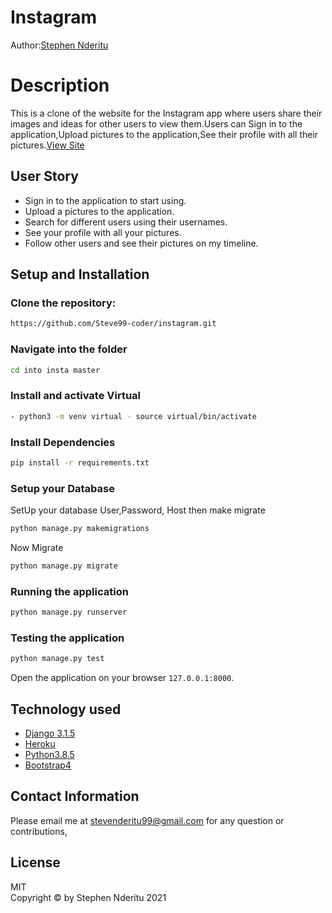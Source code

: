 # Instagram

Author:[Stephen Nderitu](https://github.com/Steve99-coder)  
  
# Description  

This is a clone of the website for the Instagram app where users share their  images and ideas for other users to view them.Users can Sign in to the application,Upload pictures to the application,See their profile with all their pictures.[View Site](https://evening-wildwood-32640.herokuapp.com/)


## User Story  
  
* Sign in to the application to start using.  
* Upload a pictures to the application. 
* Search for different users using their usernames.  
* See your profile with all your pictures.  
* Follow other users and see their pictures on my timeline.  

  
## Setup and Installation  
 
### Clone the repository:  
 ```bash 
 https://github.com/Steve99-coder/instagram.git
```
### Navigate into the folder 
 ```bash 
cd into insta master
```
### Install and activate Virtual  
 ```bash 
- python3 -m venv virtual - source virtual/bin/activate  
```  
### Install Dependencies  
 ```bash 
 pip install -r requirements.txt 
```  
### Setup your Database  
  SetUp your database User,Password, Host then make migrate  
 ```bash 
python manage.py makemigrations
 ``` 
 Now Migrate  
 ```bash 
 python manage.py migrate 
```

### Running the application  
 ```bash 
 python manage.py runserver 
```
### Testing the application  
 ```bash 
 python manage.py test 
```
Open the application on your browser `127.0.0.1:8000`.  
  
  
## Technology used  
  
* [Django 3.1.5](https://docs.djangoproject.com/en/2.2/)  
* [Heroku](https://heroku.com)  
* [Python3.8.5](https://www.python.org/)  
* [Bootstrap4](https://getbootstrap.com/)


## Contact Information   
Please email me at stevenderitu99@gmail.com for any question or contributions,
  
## License 

MIT <br>
Copyright © by Stephen Nderitu 2021